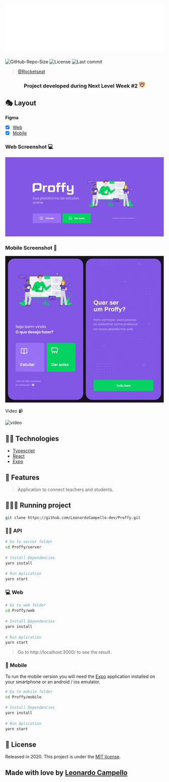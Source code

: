 <h1 align="center">
    <img src="./.github/logo.svg">
</h1>

![GitHub-Repo-Size](https://img.shields.io/github/repo-size/LeonardoCampello-dev/Proffy?color=blueviolet)
![License](https://img.shields.io/github/license/LeonardoCampello-dev/Proffy?color=blueviolet)
![Last commit](https://img.shields.io/github/last-commit/LeonardoCampello-dev/Proffy?color=blueviolet)

> [@Rocketseat](https://rocketseat.com.br/)

<h3 align="center">
    Project developed during Next Level Week #2 
    <img src="./.github/smile.svg" width="20">   
</h3>


## 🎭 Layout   

**Figma**

- [x] [Web](https://www.figma.com/file/FtQPgbjm0DTST9NFTnt3vS/Proffy-Web-2.0-(Copy))
- [x] [Mobile](https://www.figma.com/file/deAede5PHvL1sNIqAU9IGO/Proffy-Mobile-2.0-(Copy))

### Web Screenshot 💻

![index](.github/Index.png)

### Mobile Screenshot 📱

![grade](.github/Mobile/Grade.png)

Video 📹

![video](./.github/Mobile/Video.gif)

## 👨‍💻 Technologies

- [Typescript](https://www.typescriptlang.org/)
- [React](https://pt-br.reactjs.org/)
- [Expo](https://expo.io/)

## 🧰 Features

> Application to connect teachers and students.

## 🏃‍♂️💨 Running project

``` bash
git clone https://github.com/LeonardoCampello-dev/Proffy.git
```

### 👨‍🍳 API

``` bash
# Go to server folder
cd Proffy/server

# Install Dependencies
yarn install

# Run Aplication
yarn start
```

### 💻 Web

``` bash
# Go to web folder
cd Proffy/web

# Install Dependencies
yarn install

# Run Aplication
yarn start
``` 
> Go to http://localhost:3000/ to see the result.

### 📲 Mobile

To run the mobile version you will need the [Expo](https://play.google.com/store/apps/details?id=host.exp.exponent&hl=pt_BR) application installed on your smartphone or an android / ios emulator.

``` bash
# Go to mobile folder
cd Proffy/mobile

# Install Dependencies
yarn install

# Run Aplication
yarn start
```

## 📜 License 

Released in 2020. This project is under the [MIT license](./LICENSE).

## Made with love by [Leonardo Campello](https://www.linkedin.com/in/leonardo-campello-6151a71a5/) 

